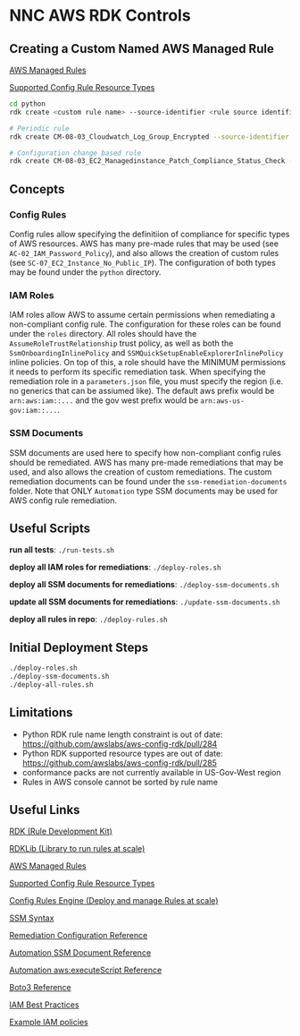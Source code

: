 # NNC AWS RDK Controls

## Creating a Custom Named AWS Managed Rule

[AWS Managed Rules](https://docs.aws.amazon.com/config/latest/developerguide/managed-rules-by-aws-config.html)

[Supported Config Rule Resource Types](https://docs.aws.amazon.com/config/latest/developerguide/resource-config-reference.html)

```bash
cd python
rdk create <custom rule name> --source-identifier <rule source identifier> ...<additional args>...

# Periodic rule 
rdk create CM-08-03_Cloudwatch_Log_Group_Encrypted --source-identifier CLOUDWATCH_LOG_GROUP_ENCRYPTED --maximum-frequency TwentyFour_Hours 

# Configuration change based rule
rdk create CM-08-03_EC2_Managedinstance_Patch_Compliance_Status_Check --source-identifier EC2_MANAGEDINSTANCE_PATCH_COMPLIANCE_STATUS_CHECK --resource-types AWS::SSM::PatchCompliance
```

## Concepts

### Config Rules

Config rules allow specifying the definitiion of compliance for specific types of AWS resources. AWS has many pre-made rules that may be used (see `AC-02_IAM_Password_Policy`), and also allows the creation of custom rules (see `SC-07_EC2_Instance_No_Public_IP`). The configuration of both types may be found under the `python` directory.


### IAM Roles

IAM roles allow AWS to assume certain permissions when remediating a non-compliant config rule. The configuration for these roles can be found under the `roles` directory. All roles should have the `AssumeRoleTrustRelationship` trust policy, as well as both the `SsmOnboardingInlinePolicy` and `SSMQuickSetupEnableExplorerInlinePolicy` inline policies. On top of this, a role should have the MINIMUM permissions it needs to perform its specific remediation task. When specifying the remediation role in a `parameters.json` file, you must specify the region (i.e. no generics that can be assiumed like). The default aws prefix would be `arn:aws:iam::...` and the gov west prefix would be `arn:aws-us-gov:iam::...`.


### SSM Documents

SSM documents are used here to specify how non-compliant config rules should be remediated. AWS has many pre-made remediations that may be used, and also allows the creation of custom remediations. The custom remediation documents can be found under the `ssm-remediation-documents` folder. Note that ONLY `Automation` type SSM documents may be used for AWS config rule remediation. 


## Useful Scripts

__run all tests__: `./run-tests.sh`

__deploy all IAM roles for remediations__: `./deploy-roles.sh`

__deploy all SSM documents for remediations__: `./deploy-ssm-documents.sh`

__update all SSM documents for remediations__: `./update-ssm-documents.sh`

__deploy all rules in repo__: `./deploy-rules.sh`


## Initial Deployment Steps

```bash
./deploy-roles.sh
./deploy-ssm-documents.sh
./deploy-all-rules.sh
```


## Limitations

- Python RDK rule name length constraint is out of date: https://github.com/awslabs/aws-config-rdk/pull/284
- Python RDK supported resource types are out of date: https://github.com/awslabs/aws-config-rdk/pull/285
- conformance packs are not currently available in US-Gov-West region
- Rules in AWS console cannot be sorted by rule name


## Useful Links

[RDK (Rule Development Kit)](https://github.com/awslabs/aws-config-rdk)

[RDKLib (Library to run rules at scale)](https://github.com/awslabs/aws-config-rdklib)

[AWS Managed Rules](https://docs.aws.amazon.com/config/latest/developerguide/managed-rules-by-aws-config.html)

[Supported Config Rule Resource Types](https://docs.aws.amazon.com/config/latest/developerguide/resource-config-reference.html)

[Config Rules Engine (Deploy and manage Rules at scale)](https://github.com/awslabs/aws-config-engine-for-compliance-as-code)

[SSM Syntax](https://docs.aws.amazon.com/systems-manager/latest/userguide/sysman-doc-syntax.html)

[Remediation Configuration Reference](https://docs.aws.amazon.com/AWSCloudFormation/latest/UserGuide/aws-resource-config-remediationconfiguration.html)

[Automation SSM Document Reference](https://docs.aws.amazon.com/systems-manager/latest/userguide/automation-actions.html)

[Automation aws:executeScript Reference](https://docs.aws.amazon.com/systems-manager/latest/userguide/automation-action-executeScript.html)

[Boto3 Reference](https://boto3.amazonaws.com/v1/documentation/api/latest/reference/services/index.html)

[IAM Best Practices](https://docs.aws.amazon.com/IAM/latest/UserGuide/best-practices.html)

[Example IAM policies](https://docs.aws.amazon.com/IAM/latest/UserGuide/access_policies_examples.html)
